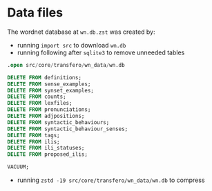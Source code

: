# Data files

The wordnet database at `wn.db.zst` was created by:

- running `import src` to download `wn.db`
- running following after `sqlite3` to remove unneeded tables

```sql
.open src/core/transfero/wn_data/wn.db

DELETE FROM definitions;
DELETE FROM sense_examples;
DELETE FROM synset_examples;
DELETE FROM counts;
DELETE FROM lexfiles;
DELETE FROM pronunciations;
DELETE FROM adjpositions;
DELETE FROM syntactic_behaviours;
DELETE FROM syntactic_behaviour_senses;
DELETE FROM tags;
DELETE FROM ilis;
DELETE FROM ili_statuses;
DELETE FROM proposed_ilis;

VACUUM;
```

- running `zstd -19 src/core/transfero/wn_data/wn.db` to compress
